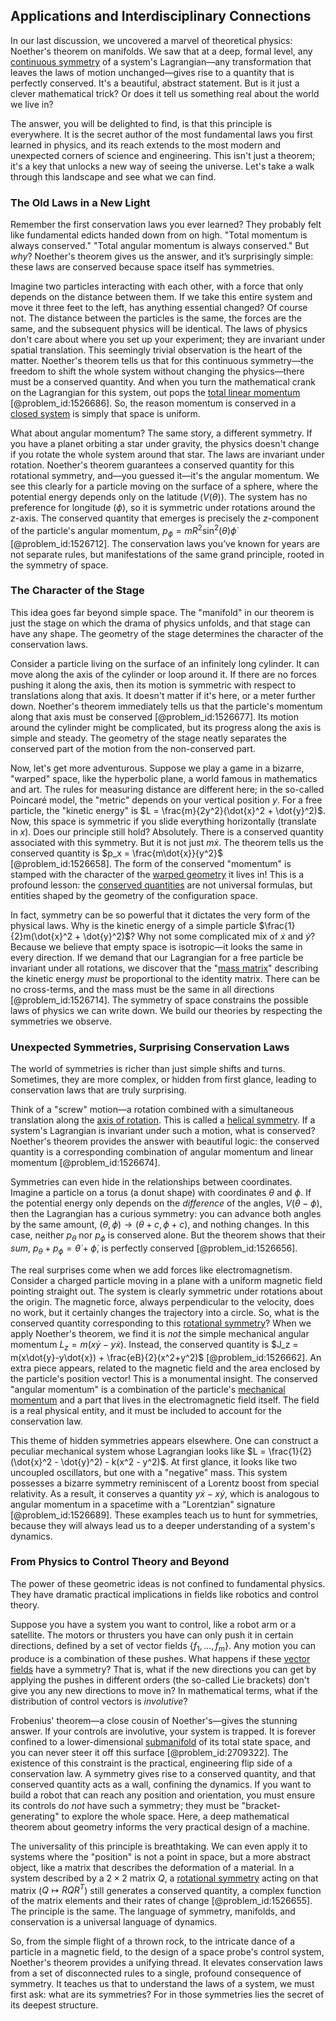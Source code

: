 ## Applications and Interdisciplinary Connections

In our last discussion, we uncovered a marvel of theoretical physics: Noether's theorem on manifolds. We saw that at a deep, formal level, any [continuous symmetry](@article_id:136763) of a system's Lagrangian—any transformation that leaves the laws of motion unchanged—gives rise to a quantity that is perfectly conserved. It's a beautiful, abstract statement. But is it just a clever mathematical trick? Or does it tell us something real about the world we live in?

The answer, you will be delighted to find, is that this principle is everywhere. It is the secret author of the most fundamental laws you first learned in physics, and its reach extends to the most modern and unexpected corners of science and engineering. This isn't just a theorem; it's a key that unlocks a new way of seeing the universe. Let's take a walk through this landscape and see what we can find.

### The Old Laws in a New Light

Remember the first conservation laws you ever learned? They probably felt like fundamental edicts handed down from on high. "Total momentum is always conserved." "Total angular momentum is always conserved." But *why*? Noether's theorem gives us the answer, and it’s surprisingly simple: these laws are conserved because space itself has symmetries.

Imagine two particles interacting with each other, with a force that only depends on the distance between them. If we take this entire system and move it three feet to the left, has anything essential changed? Of course not. The distance between the particles is the same, the forces are the same, and the subsequent physics will be identical. The laws of physics don't care about where you set up your experiment; they are invariant under spatial translation. This seemingly trivial observation is the heart of the matter. Noether's theorem tells us that for this continuous symmetry—the freedom to shift the whole system without changing the physics—there must be a conserved quantity. And when you turn the mathematical crank on the Lagrangian for this system, out pops the [total linear momentum](@article_id:172577) [@problem_id:1526686]. So, the reason momentum is conserved in a [closed system](@article_id:139071) is simply that space is uniform.

What about angular momentum? The same story, a different symmetry. If you have a planet orbiting a star under gravity, the physics doesn't change if you rotate the whole system around that star. The laws are invariant under rotation. Noether's theorem guarantees a conserved quantity for this rotational symmetry, and—you guessed it—it's the angular momentum. We see this clearly for a particle moving on the surface of a sphere, where the potential energy depends only on the latitude ($V(\theta)$). The system has no preference for longitude ($\phi$), so it is symmetric under rotations around the $z$-axis. The conserved quantity that emerges is precisely the $z$-component of the particle's angular momentum, $p_\phi = m R^{2} \sin^{2}(\theta) \dot{\phi}$ [@problem_id:1526712]. The conservation laws you’ve known for years are not separate rules, but manifestations of the same grand principle, rooted in the symmetry of space.

### The Character of the Stage

This idea goes far beyond simple space. The "manifold" in our theorem is just the stage on which the drama of physics unfolds, and that stage can have any shape. The geometry of the stage determines the character of the conservation laws.

Consider a particle living on the surface of an infinitely long cylinder. It can move along the axis of the cylinder or loop around it. If there are no forces pushing it along the axis, then its motion is symmetric with respect to translations along that axis. It doesn't matter if it's here, or a meter further down. Noether's theorem immediately tells us that the particle's momentum along that axis must be conserved [@problem_id:1526677]. Its motion around the cylinder might be complicated, but its progress along the axis is simple and steady. The geometry of the stage neatly separates the conserved part of the motion from the non-conserved part.

Now, let's get more adventurous. Suppose we play a game in a bizarre, "warped" space, like the hyperbolic plane, a world famous in mathematics and art. The rules for measuring distance are different here; in the so-called Poincaré model, the "metric" depends on your vertical position $y$. For a free particle, the "kinetic energy" is $L = \frac{m}{2y^2}(\dot{x}^2 + \dot{y}^2)$. Now, this space is symmetric if you slide everything horizontally (translate in $x$). Does our principle still hold? Absolutely. There is a conserved quantity associated with this symmetry. But it is not just $m\dot{x}$. The theorem tells us the conserved quantity is $p_x = \frac{m\dot{x}}{y^2}$ [@problem_id:1526658]. The form of the conserved "momentum" is stamped with the character of the [warped geometry](@article_id:158332) it lives in! This is a profound lesson: the [conserved quantities](@article_id:148009) are not universal formulas, but entities shaped by the geometry of the configuration space.

In fact, symmetry can be so powerful that it dictates the very form of the physical laws. Why is the kinetic energy of a simple particle $\frac{1}{2}m(\dot{x}^2 + \dot{y}^2)$? Why not some complicated mix of $\dot{x}$ and $\dot{y}$? Because we believe that empty space is isotropic—it looks the same in every direction. If we demand that our Lagrangian for a free particle be invariant under all rotations, we discover that the "[mass matrix](@article_id:176599)" describing the kinetic energy *must* be proportional to the identity matrix. There can be no cross-terms, and the mass must be the same in all directions [@problem_id:1526714]. The symmetry of space constrains the possible laws of physics we can write down. We build our theories by respecting the symmetries we observe.

### Unexpected Symmetries, Surprising Conservation Laws

The world of symmetries is richer than just simple shifts and turns. Sometimes, they are more complex, or hidden from first glance, leading to conservation laws that are truly surprising.

Think of a "screw" motion—a rotation combined with a simultaneous translation along the [axis of rotation](@article_id:186600). This is called a [helical symmetry](@article_id:168830). If a system's Lagrangian is invariant under such a motion, what is conserved? Noether's theorem provides the answer with beautiful logic: the conserved quantity is a corresponding combination of angular momentum and linear momentum [@problem_id:1526674].

Symmetries can even hide in the relationships between coordinates. Imagine a particle on a torus (a donut shape) with coordinates $\theta$ and $\phi$. If the potential energy only depends on the *difference* of the angles, $V(\theta - \phi)$, then the Lagrangian has a curious symmetry: you can advance both angles by the same amount, $(\theta, \phi) \to (\theta+c, \phi+c)$, and nothing changes. In this case, neither $p_\theta$ nor $p_\phi$ is conserved alone. But the theorem shows that their *sum*, $p_\theta + p_\phi = \dot{\theta} + \dot{\phi}$, is perfectly conserved [@problem_id:1526656].

The real surprises come when we add forces like electromagnetism. Consider a charged particle moving in a plane with a uniform magnetic field pointing straight out. The system is clearly symmetric under rotations about the origin. The magnetic force, always perpendicular to the velocity, does no work, but it certainly changes the trajectory into a circle. So, what is the conserved quantity corresponding to this [rotational symmetry](@article_id:136583)? When we apply Noether's theorem, we find it is *not* the simple mechanical angular momentum $L_z = m(x\dot{y}-y\dot{x})$. Instead, the conserved quantity is $J_z = m(x\dot{y}-y\dot{x}) + \frac{eB}{2}(x^2+y^2)$ [@problem_id:1526662]. An extra piece appears, related to the magnetic field and the area enclosed by the particle's position vector! This is a monumental insight. The conserved "angular momentum" is a combination of the particle's [mechanical momentum](@article_id:155574) and a part that lives in the electromagnetic field itself. The field is a real physical entity, and it must be included to account for the conservation law.

This theme of hidden symmetries appears elsewhere. One can construct a peculiar mechanical system whose Lagrangian looks like $L = \frac{1}{2}(\dot{x}^2 - \dot{y}^2) - k(x^2 - y^2)$. At first glance, it looks like two uncoupled oscillators, but one with a "negative" mass. This system possesses a bizarre symmetry reminiscent of a Lorentz boost from special relativity. As a result, it conserves a quantity $y\dot{x} - x\dot{y}$, which is analogous to angular momentum in a spacetime with a "Lorentzian" signature [@problem_id:1526689]. These examples teach us to hunt for symmetries, because they will always lead us to a deeper understanding of a system's dynamics.

### From Physics to Control Theory and Beyond

The power of these geometric ideas is not confined to fundamental physics. They have dramatic practical implications in fields like robotics and control theory.

Suppose you have a system you want to control, like a robot arm or a satellite. The motors or thrusters you have can only push it in certain directions, defined by a set of vector fields $\{f_1, \dots, f_m\}$. Any motion you can produce is a combination of these pushes. What happens if these [vector fields](@article_id:160890) have a symmetry? That is, what if the new directions you can get by applying the pushes in different orders (the so-called Lie brackets) don't give you any new directions to move in? In mathematical terms, what if the distribution of control vectors is *involutive*?

Frobenius' theorem—a close cousin of Noether's—gives the stunning answer. If your controls are involutive, your system is trapped. It is forever confined to a lower-dimensional [submanifold](@article_id:261894) of its total state space, and you can never steer it off this surface [@problem_id:2709322]. The existence of this constraint is the practical, engineering flip side of a conservation law. A symmetry gives rise to a conserved quantity, and that conserved quantity acts as a wall, confining the dynamics. If you want to build a robot that can reach any position and orientation, you must ensure its controls do *not* have such a symmetry; they must be "bracket-generating" to explore the whole space. Here, a deep mathematical theorem about geometry informs the very practical design of a machine.

The universality of this principle is breathtaking. We can even apply it to systems where the "position" is not a point in space, but a more abstract object, like a matrix that describes the deformation of a material. In a system described by a $2 \times 2$ matrix $Q$, a [rotational symmetry](@article_id:136583) acting on that matrix ($Q \mapsto RQR^T$) still generates a conserved quantity, a complex function of the matrix elements and their rates of change [@problem_id:1526655]. The principle is the same. The language of symmetry, manifolds, and conservation is a universal language of dynamics.

So, from the simple flight of a thrown rock, to the intricate dance of a particle in a magnetic field, to the design of a space probe's control system, Noether's theorem provides a unifying thread. It elevates conservation laws from a set of disconnected rules to a single, profound consequence of symmetry. It teaches us that to understand the laws of a system, we must first ask: what are its symmetries? For in those symmetries lies the secret of its deepest structure.
